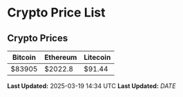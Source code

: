 # Crypto Price List

## Crypto Prices
| Bitcoin | Ethereum | Litecoin |
| ------- | -------- | -------- |
| $83905 | $2022.8 | $91.44 |
**Last Updated:** 2025-03-19 14:34 UTC
**Last Updated:** $DATE$
